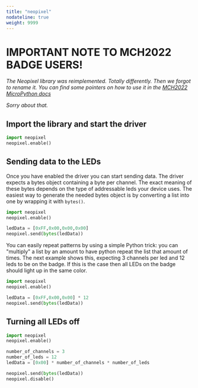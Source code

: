 ```yaml
---
title: "neopixel"
nodateline: true
weight: 9999
---
```

# IMPORTANT NOTE TO MCH2022 BADGE USERS!

 *The Neopixel library was reimplemented. Totally differently.
Then we forgot to rename it. You can find some pointers on how to use it in the [MCH2022 MicroPython
docs](/docs/badges/mch2022/software-development/micropython/neopixels/)*

*Sorry about that.*


## Import the library and start the driver
```python
import neopixel
neopixel.enable()
```

## Sending data to the LEDs
Once you have enabled the driver you can start sending data. The driver expects a bytes object containing a byte per channel. The exact meaning of these bytes depends on the type of addressable leds your device uses. The easiest way to generate the needed bytes object is by converting a list into one by wrapping it with ```bytes()```.

```python
import neopixel
neopixel.enable()

ledData = [0xFF,0x00,0x00,0x00]
neopixel.send(bytes(ledData))
```

You can easily repeat patterns by using a simple Python trick: you can "multiply" a list by an amount to have python repeat the list that amount of times. The next example shows this, expecting 3 channels per led and 12 leds to be on the badge. If this is the case then all LEDs on the badge should light up in the same color.

```python
import neopixel
neopixel.enable()

ledData = [0xFF,0x00,0x00] * 12
neopixel.send(bytes(ledData))
```

## Turning all LEDs off

```python
import neopixel
neopixel.enable()

number_of_channels = 3
number_of_leds = 12
ledData = [0x00] * number_of_channels * number_of_leds

neopixel.send(bytes(ledData))
neopixel.disable()
```

